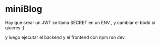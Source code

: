 # miniBlog

Hay que crear un JWT se llama SECRET en un ENV , y cambiar el bbdd si qiueres :)

y luego ejecutar el backend y el frontend con npm run dev.
